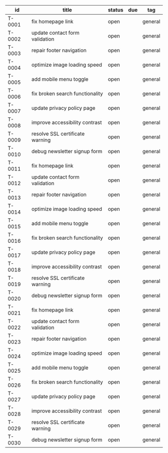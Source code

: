 | id | title | status | due | tag |
|---|---|---|---|---|
| T-0001 | fix homepage link | open |  | general |
| T-0002 | update contact form validation | open |  | general |
| T-0003 | repair footer navigation | open |  | general |
| T-0004 | optimize image loading speed | open |  | general |
| T-0005 | add mobile menu toggle | open |  | general |
| T-0006 | fix broken search functionality | open |  | general |
| T-0007 | update privacy policy page | open |  | general |
| T-0008 | improve accessibility contrast | open |  | general |
| T-0009 | resolve SSL certificate warning | open |  | general |
| T-0010 | debug newsletter signup form | open |  | general |
| T-0011 | fix homepage link | open |  | general |
| T-0012 | update contact form validation | open |  | general |
| T-0013 | repair footer navigation | open |  | general |
| T-0014 | optimize image loading speed | open |  | general |
| T-0015 | add mobile menu toggle | open |  | general |
| T-0016 | fix broken search functionality | open |  | general |
| T-0017 | update privacy policy page | open |  | general |
| T-0018 | improve accessibility contrast | open |  | general |
| T-0019 | resolve SSL certificate warning | open |  | general |
| T-0020 | debug newsletter signup form | open |  | general |
| T-0021 | fix homepage link | open |  | general |
| T-0022 | update contact form validation | open |  | general |
| T-0023 | repair footer navigation | open |  | general |
| T-0024 | optimize image loading speed | open |  | general |
| T-0025 | add mobile menu toggle | open |  | general |
| T-0026 | fix broken search functionality | open |  | general |
| T-0027 | update privacy policy page | open |  | general |
| T-0028 | improve accessibility contrast | open |  | general |
| T-0029 | resolve SSL certificate warning | open |  | general |
| T-0030 | debug newsletter signup form | open |  | general |
